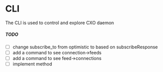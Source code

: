 CLI
===

The CLI is used to control and explore CXO daemon

##### TODO

- [ ] change subscribe_to from optimistic to based on subscribeResponse
- [ ] add a command to see connection->feeds
- [ ] add a command to see feed->connections
- [ ] implement method
